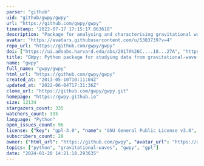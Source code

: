 ```yaml
---
parser: "github"
uid: "github/gwpy/gwpy"
url: "https://github.com/gwpy/gwpy"
timestamp: "2022-07-17 17:15:17.863618"
description: "Package for analysing and characterising gravitational wave data in python"
avatar: "https://avatars.githubusercontent.com/u/5383739?v=4"
repo_url: "https://github.com/gwpy/gwpy"
doi: ["https://ui.adsabs.harvard.edu/abs/2017A%26C....18...27A", "https://ui.adsabs.harvard.edu/abs/2019ascl.soft12016M/abstract"]
title: "GWpy: Python package for studying data from gravitational-wave detectors"
name: "gwpy"
full_name: "gwpy/gwpy"
html_url: "https://github.com/gwpy/gwpy"
created_at: "2013-05-10T10:11:04Z"
updated_at: "2022-06-04T17:31:36Z"
clone_url: "https://github.com/gwpy/gwpy.git"
homepage: "https://gwpy.github.io"
size: 12134
stargazers_count: 335
watchers_count: 335
language: "Python"
open_issues_count: 96
license: {"key": "gpl-3.0", "name": "GNU General Public License v3.0", "spdx_id": "GPL-3.0", "url": "https://api.github.com/licenses/gpl-3.0", "node_id": "MDc6TGljZW5zZTk="}
subscribers_count: 28
owner: {"html_url": "https://github.com/gwpy", "avatar_url": "https://avatars.githubusercontent.com/u/5383739?v=4", "login": "gwpy", "type": "Organization"}
topics: ["python", "gravitational-waves", "gwpy", "gpl"]
date: "2024-01-20 14:21:18.293635"
---
```

